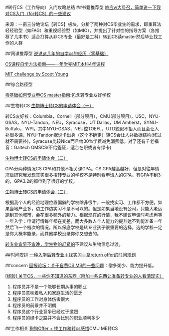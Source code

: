 #转行CS（工作导向）入门攻略总结
##书籍推荐型
[响应w大号召，简单说一下我对CS入门（for转CS）的一些建议](http://www.1point3acres.com/bbs/thread-24540-1-1.html)

来源：一亩三分地论坛【转CS】板块，分析了两种对CS毕业生的需求，即重算法轻经验型（如FAG）和重视经验型（如MIO），并提出了针对性的指导方案（各推荐了几本书）适合打算从非CS专业（最好是工科）转到CS读master然后毕业找工作的人群

##网课推荐型
[说说这几年的自学cs的经历（零基础）](http://www.1point3acres.com/bbs/forum.php?mod=viewthread&tid=161015&extra=page%3D1%26orderby%3Dheats)

[CS课程自学方法指南——一年学完MIT本科4年课程](http://article.yeeyan.org/view/94114/329073)

[MIT challenge by Scoot Young](https://www.scotthyoung.com/blog/myprojects/mit-challenge-2/)

##综合路径型

[零基础如何专业申CS master指南](http://www.1point3acres.com/bbs/forum.php?mod=viewthread&tid=180296&extra=page%3D1%26orderby%3Dheats):包含转专业友好学校

##生物转CS
[ 生物博士转CS的申请体会（一）](http://www.1point3acres.com/bbs/forum.php?mod=viewthread&tid=210457&extra=page%3D1%26filter%3Dtypeid%26typeid%3D692%26typeid%3D692)

转CS友好校：Columbia，Cornell（部分项目），CMU(部分项目)，USC，NYU-GSAS，NYU-Tandon，NEU，Syracuse，UT Dallas，UM Amherst，SYNU-Buffalo， WPI。其中NYU-GSAS，NEU控TOEFL，UTD貌似不拒人而且会让人补很多课，NYU-Tandon据说卡出身（这个不确定）转CS会让人补数据结构(修过就不需要补)，Syracuse比较Nice而且给30%学费减免消费低。对了还有千老福音：Galtech OMSCS(不给签证，适合在职或者有绿卡)

[生物博士转CS的申请体会（二）](http://www.1point3acres.com/bbs/forum.php?mod=viewthread&tid=210633&extra=page%3D1%26filter%3Dtypeid%26typeid%3D692%26typeid%3D692)

GPA分两种情况CS GPA和其他不相关课GPA。CS GPA越高越好，但是对往年情况做研究我发现其实很多招转专业的学校不是特别看申请人的GPA。有GPA不到3的，GPA3.2的都申到了很好的学校。

[生物博士转CS的申请体会（三）](http://www.1point3acres.com/bbs/forum.php?mod=viewthread&tid=210986&extra=page%3D1%26filter%3Dtypeid%26typeid%3D692%26typeid%3D692)

根据我个人的经验地理位置偏僻的学校除非很牛，一般找实习、工作都不方便。如果当地产业多，边工作边实习不是不可以的。但是如果当地没有公司，只能大老远跑到其他城市，会花很多额外的精力。根据现在的行情，我不建议申请时考虑再等一年入学：申请行情每年都在变差，而大多数人个人能力的提升达不到能准备一年然后飞一个档次的情况。所以保底学校是转专业孩子很重要的选择，选的学校一定是你大概率能录，而其他学校没录你你又想去的。

[转专业宜早不宜晚，学生物的赶紧的](http://www.1point3acres.com/bbs/forum.php?mod=viewthread&tid=82409&extra=page%3D1%26filter%3Dtypeid%26typeid%3D692%26typeid%3D692)不建议从生物信息过渡。

##时间安排
[一种入学后转专业＋找实习＋拿return offer的时间规划](http://www.1point3acres.com/bbs/thread-201068-1-1.html)

##concern
[回报论坛：关于自费CS MS的一些问题](http://www.1point3acres.com/bbs/thread-4545-1-1.html)：僧多粥少、能力提升低。

[[经验] 关于CS，一些你不知道的东西（附加一些东西让准备转专业的人看清现实）](http://bbs.gter.net/forum.php?mod=viewthread&tid=1717877&extra=page%3D1%26filter%3Dlastpost%26orderby%3Dlastpost%26orderby%3Dlastpost)

1. 程序员并不是一个能够长期从事的职业
2. 程序员意味着私人和家庭生活的匮乏
3. 程序员的工作对身体伤害很大
4. 程序员的前景并不明朗
5. 程序员这个行业竞争已经过于激烈
6. 程序员的绿卡之路并不会比别的职业顺利多少

##工作相关
[狗狗Offer + 找工作和转cs感悟](https://zhuanlan.zhihu.com/p/20780181)CMU ME转CS
